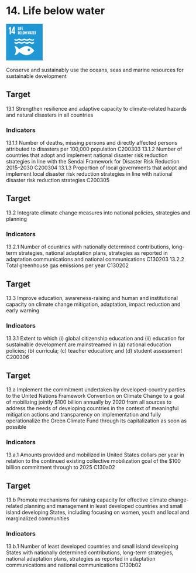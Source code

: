 # 14. Life below water

<img src=../images/sdg-icons/E_SDG_Icons-14.jpg width=100 >

Conserve and sustainably use the oceans, seas and marine resources for sustainable development


## Target

13.1 Strengthen resilience and adaptive capacity to climate-related hazards and natural disasters in all countries

### Indicators

13.1.1 Number of deaths, missing persons and directly affected persons attributed to disasters per 100,000 population C200303
13.1.2 Number of countries that adopt and implement national disaster risk reduction strategies in line with the Sendai Framework for Disaster Risk Reduction 2015–2030 C200304
13.1.3 Proportion of local governments that adopt and implement local disaster risk reduction strategies in line with national disaster risk reduction strategies C200305

## Target

13.2 Integrate climate change measures into national policies, strategies and planning

### Indicators

13.2.1 Number of countries with nationally determined contributions, long-term strategies, national adaptation plans, strategies as reported in adaptation communications and national communications C130203
13.2.2 Total greenhouse gas emissions per year C130202

## Target

13.3 Improve education, awareness-raising and human and institutional capacity on climate change mitigation, adaptation, impact reduction and early warning

### Indicators

13.3.1 Extent to which (i) global citizenship education and (ii) education for sustainable development are mainstreamed in (a) national education policies; (b) curricula; (c) teacher education; and (d) student assessment C200306

## Target

13.a Implement the commitment undertaken by developed-country parties to the United Nations Framework Convention on Climate Change to a goal of mobilizing jointly $100 billion annually by 2020 from all sources to address the needs of developing countries in the context of meaningful mitigation actions and transparency on implementation and fully operationalize the Green Climate Fund through its capitalization as soon as possible

### Indicators

13.a.1 Amounts provided and mobilized in United States dollars per year in relation to the continued existing collective mobilization goal of the $100 billion commitment through to 2025 C130a02

## Target

13.b Promote mechanisms for raising capacity for effective climate change-related planning and management in least developed countries and small island developing States, including focusing on women, youth and local and marginalized communities

### Indicators

13.b.1 Number of least developed countries and small island developing States with nationally determined contributions, long-term strategies, national adaptation plans, strategies as reported in adaptation communications and national communications C130b02
